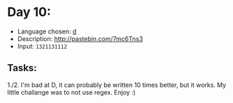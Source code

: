 Day 10:
======
- Language chosen: [d](http://dlang.org/)
- Description: http://pastebin.com/7mc6Tns3
- Input: `1321131112`

## Tasks:

1./2. I'm bad at D, it can probably be written 10 times better, but it works. My little challange was to not use regex. Enjoy :)
